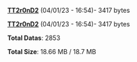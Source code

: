 [**TT2r0nD2**](/data/TT2r0nD2.txt) (04/01/23 - 16:54)- 3417 bytes

[**TT2r0nD2**](/data/TT2r0nD2.txt) (04/01/23 - 16:54)- 3417 bytes

**Total Datas**: 2853

**Total Size**: 18.66 MB / 18.7 MB